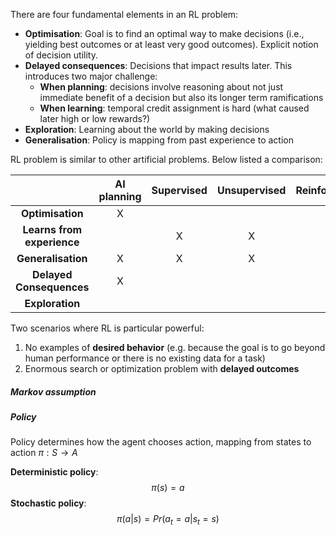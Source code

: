 There are four fundamental elements in an RL problem:
- **Optimisation**: 
  Goal is to find an optimal way to make decisions (i.e., yielding best outcomes or at least very good outcomes). Explicit notion of decision utility. 
- **Delayed consequences**: 
  Decisions that impact results later. This introduces two major challenge:
  - **When planning**: decisions involve reasoning about not just immediate benefit of a decision but also its longer term ramifications
  - **When learning**: temporal credit assignment is hard (what caused later high or low rewards?)
- **Exploration**:
  Learning about the world by making decisions
- **Generalisation**:
  Policy is mapping from past experience to action

RL problem is similar to other artificial problems. Below listed a comparison:

|                            | AI planning | Supervised | Unsupervised | Reinforcement | Imitation |
| :------------------------: | :---------: | :--------: | :----------: | :-----------: | :-------: |
|      **Optimisation**      |      X      |            |              |       X       |     X     |
| **Learns from experience** |             |     X      |      X       |       X       |     X     |
|     **Generalisation**     |      X      |     X      |      X       |       X       |     X     |
|  **Delayed Consequences**  |      X      |            |              |       X       |     X     |
|      **Exploration**       |             |            |              |       X       |           |

Two scenarios where RL is particular powerful:
1. No examples of **desired behavior** (e.g. because the goal is to go beyond human performance or there is no existing data for a task)
2. Enormous search or optimization problem with **delayed outcomes**


##### Markov assumption



##### Policy
Policy determines how the agent chooses action, mapping from states to action $\pi: S \rightarrow A$ 

**Deterministic policy**:$$\pi(s) = a$$
**Stochastic policy**: $$\pi(a|s) = Pr(a_t = a|s_t = s)$$
